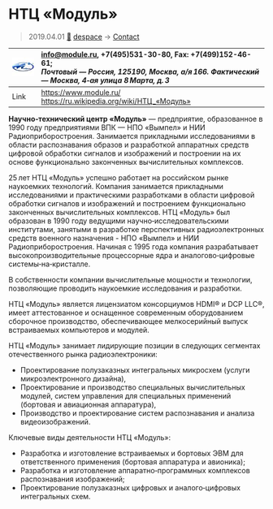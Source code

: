 # НТЦ «Модуль»
> 2019.04.01 [🚀](../index/index.md) [despace](index.md) → [Contact](contact.md)

|[![](f/contact/n/ntc_module_logo1_thumb.jpg)](f/contact/n/ntc_module_logo1.png)|<info@module.ru>, +7(495)531-30-80, Fax: +7(499)152-46-61;<br> *Почтовый — Россия, 125190, Москва, а/я 166. Фактический — Москва, 4‑ая улица 8 Марта, д. 3*|
|:--|:--|
|Link|<https://www.module.ru/><br> <https://ru.wikipedia.org/wiki/НТЦ_«Модуль»>|

**Научно‑технический центр «Модуль»** — предприятие, образованное в 1990 году предприятиями ВПК — НПО «Вымпел» и НИИ Радиоприборостроения. Занимается прикладными исследованиями в области распознавания образов и разработкой аппаратных средств цифровой обработки сигналов и изображений и построении на их основе функционально законченных вычислительных комплексов.


<p style="page-break-after:always"> </p>

25 лет НТЦ «Модуль» успешно работает на российском рынке наукоемких технологий. Компания занимается прикладными исследованиями и практическими разработками в области цифровой обработки сигналов и изображений и построением функционально законченных вычислительных комплексов. НТЦ «Модуль» был образован в 1990 году ведущими научно‑исследовательскими институтами, занятыми в разработке перспективных радиоэлектронных средств военного назначения - НПО «Вымпел» и НИИ Радиоприборостроения. Начиная с 1995 года компания разрабатывает высокопроизводительные процессорные ядра и аналогово‑цифровые системы‑на‑кристалле.

В собственности компании вычислительные мощности и технологии, позволяющие проводить наукоемкие исследования и разработки.

НТЦ «Модуль» является лицензиатом консорциумов HDMI® и DCP LLC®, имеет аттестованное и оснащенное современным оборудованием сборочное производство, обеспечивающее мелкосерийный выпуск встраиваемых компьютеров и модулей.

НТЦ «Модуль» занимает лидирующие позиции в следующих сегментах отечественного рынка радиоэлектроники:

   - Проектирование полузаказных интегральных микросхем (услуги микроэлектронного дизайна),
   - Проектирование и производство специальных вычислительных модулей, систем управления для специальных применений (бортовая и авиационная аппаратура),
   - Производство и проектирование систем распознавания и анализа видеоизображений.

Ключевые виды деятельности НТЦ «Модуль»:

   - Разработка и изготовление встраиваемых и бортовых ЭВМ для ответственного применения (бортовая аппаратура и авионика);
   - Разработка и изготовление аппаратно‑программных комплексов распознавания изображений;
   - Проектирование полузаказных цифровых и аналого‑цифровых интегральных схем.
